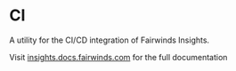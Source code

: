 # CI

A utility for the CI/CD integration of Fairwinds Insights.

Visit
[insights.docs.fairwinds.com](https://insights.docs.fairwinds.com/features/continuous-integration/)
for the full documentation
